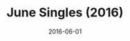 ---
layout: cassette
title: "June Singles (2016)"
date: 2016-06-01
categories: Album
tags: [rexly]
artist: "Rexly"
description: "<hr>1. Tanna Aelan ft. Way Back Production<br>2. Ni-Van Girl (Brown Eye Girl) ft. RiddiikaL & Alix<br>3. Love Crush ft. Krassrut<br>4. Madness ft. Way Back Productions"
artwork: "0BwOVcFj5qu4TV0Y0M3F4MDNtdms"
cassette: "0BwOVcFj5qu4TcmJCZDdDX3haYm8"
socialmedia: ""
download: ""
side-a: "'rexly_-_tanna_aelan', 'rexly_-_nivan_girl'"
side-b: "'rexly_-_love_crush', 'rexly_-_madness'"
icon: '<i class="demo-icon icon-cassette"></i>'
---